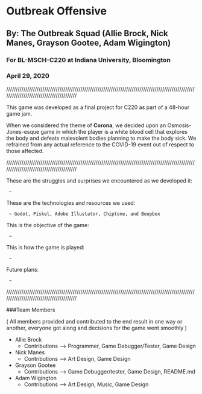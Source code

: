 # Outbreak Offensive
## By: The Outbreak Squad (Allie Brock, Nick Manes, Grayson Gootee, Adam Wigington)
### For BL-MSCH-C220 at Indiana University, Bloomington
### April 29, 2020

////////////////////////////////////////////////////////////////////////////////////////////////////////////////////////////////////////

This game was developed as a final project for C220 as part of a 48-hour game jam. 

When we considered the theme of **Corona**, we decided upon an Osmosis-Jones-esque game in which the player is a white blood cell that explores the body and defeats malevolent bodies planning to make the body sick. We refrained from any actual reference to the COVID-19 event out of respect to those affected.

////////////////////////////////////////////////////////////////////////////////////////////////////////////////////////////////////////

These are the struggles and surprises we encountered as we developed it:

     ~

These are the technologies and resources we used:
     
     ~ Godot, Piskel, Adobe Illustator, Chiptone, and Beepbox
     
This is the objective of the game:
     
     ~
     
This is how the game is played:

     ~
     
Future plans:
     
     ~

////////////////////////////////////////////////////////////////////////////////////////////////////////////////////////////////////////

###Team Members

( All members provided and contributed to the end result in one way or another, everyone got along and decisions for the game went smoothly ) 

  * Allie Brock
    * Contributions --> Programmer, Game Debugger/Tester, Game Design
  * Nick Manes
    * Contributions --> Art Design, Game Design
  * Grayson Gootee
    * Contributions --> Game Debugger/tester, Game Design, README.md
  * Adam Wigington
    * Contributions --> Art Design, Music, Game Design

